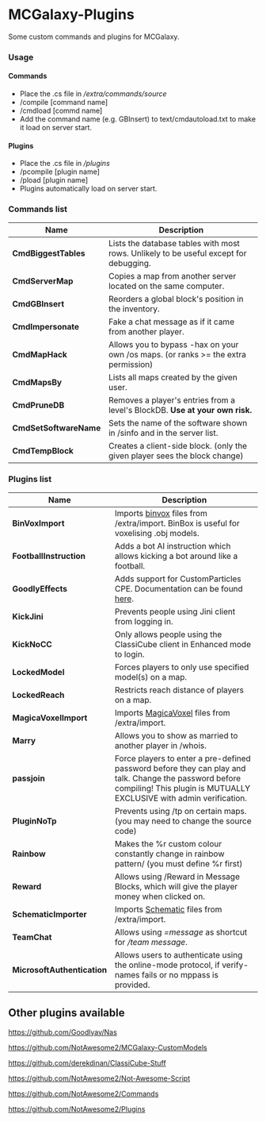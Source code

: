 # MCGalaxy-Plugins
Some custom commands and plugins for MCGalaxy.

### Usage

#### Commands 
- Place the .cs file in */extra/commands/source*
- /compile [command name]
- /cmdload [commd name]
- Add the command name (e.g. GBInsert) to text/cmdautoload.txt to make it load on server start.
#### Plugins
- Place the .cs file in */plugins*
- /pcompile [plugin name]
- /pload [plugin name]
- Plugins automatically load on server start.

### Commands list
| Name | Description |
| ------------- | -----|
| **CmdBiggestTables** | Lists the database tables with most rows. Unlikely to be useful except for debugging.
| **CmdServerMap** | Copies a map from another server located on the same computer.
| **CmdGBInsert** | Reorders a global block's position in the inventory.
| **CmdImpersonate** | Fake a chat message as if it came from another player.
| **CmdMapHack** | Allows you to bypass -hax on your own /os maps. (or ranks >= the extra permission)
| **CmdMapsBy** | Lists all maps created by the given user.
| **CmdPruneDB** | Removes a player's entries from a level's BlockDB. **Use at your own risk.**
| **CmdSetSoftwareName** | Sets the name of the software shown in /sinfo and in the server list.
| **CmdTempBlock** | Creates a client-side block. (only the given player sees the block change)

### Plugins list
| Name | Description |
| ------------- | -----|
| **BinVoxImport** | Imports [binvox](http://www.patrickmin.com/binvox/) files from /extra/import. BinBox is useful for voxelising .obj models.
| **FootballInstruction** | Adds a bot AI instruction which allows kicking a bot around like a football.
| **GoodlyEffects** | Adds support for CustomParticles CPE. Documentation can be found [here](documentation/GoodlyEffects.md).
| **KickJini** | Prevents people using Jini client from logging in.
| **KickNoCC** | Only allows people using the ClassiCube client in Enhanced mode to login.
| **LockedModel** | Forces players to only use specified model(s) on a map.
| **LockedReach** | Restricts reach distance of players on a map.
| **MagicaVoxelImport** | Imports [MagicaVoxel](https://ephtracy.github.io/) files from /extra/import.
| **Marry** | Allows you to show as married to another player in /whois.
| **passjoin** | Force players to enter a pre-defined password before they can play and talk. Change the password before compiling! This plugin is MUTUALLY EXCLUSIVE with admin verification.
| **PluginNoTp** | Prevents using /tp on certain maps. (you may need to change the source code)
| **Rainbow** | Makes the %r custom colour constantly change in rainbow pattern/ (you must define %r first)
| **Reward** | Allows using /Reward in Message Blocks, which will give the player money when clicked on.
| **SchematicImporter** | Imports [Schematic](https://minecraft.fandom.com/wiki/Schematic_file_format) files from /extra/import.
| **TeamChat** | Allows using *=message* as shortcut for */team message*.
| **MicrosoftAuthentication** | Allows users to authenticate using the online-mode protocol, if verify-names fails or no mppass is provided.


## Other plugins available
https://github.com/Goodlyay/Nas

https://github.com/NotAwesome2/MCGalaxy-CustomModels

https://github.com/derekdinan/ClassiCube-Stuff

https://github.com/NotAwesome2/Not-Awesome-Script

https://github.com/NotAwesome2/Commands

https://github.com/NotAwesome2/Plugins
